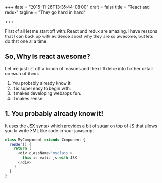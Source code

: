 +++
date = "2015-11-26T13:35:44-08:00"
draft = false
title = "React and redux"
tagline = "They go hand in hand"

+++

First of all let me start off with: React and redux are amazing. I have reasons that I can back up with evidence about why they are so awesome, but lets do that one at a time.

## So, Why is react awesome?

Let me just list off a bunch of reasons and then I'll delve into further detail on each of them.

1. You probably already know it!
2. It is super easy to begin with.
3. It makes developing webapps fun.
4. It makes sense.

## 1. You probably already know it!

It uses the JSX syntax which provides a bit of sugar on top of JS that allows you to write XML like code in your javascript

```js
class MyComponent extends Component {
  render() {
    return (
      <div className='myclass'>
        this is valid js with JSX
      </div>
    )
  }
}
```
